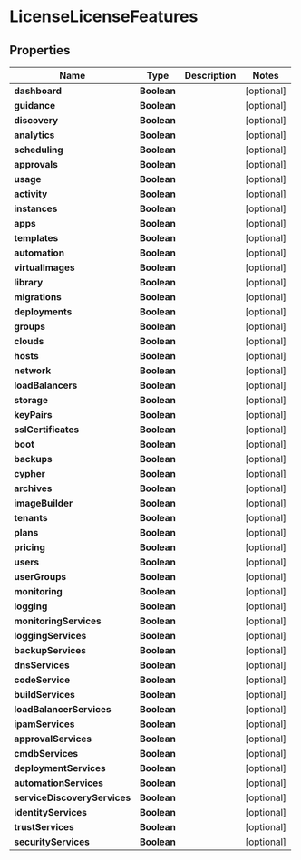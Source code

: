 

# LicenseLicenseFeatures

## Properties

Name | Type | Description | Notes
------------ | ------------- | ------------- | -------------
**dashboard** | **Boolean** |  |  [optional]
**guidance** | **Boolean** |  |  [optional]
**discovery** | **Boolean** |  |  [optional]
**analytics** | **Boolean** |  |  [optional]
**scheduling** | **Boolean** |  |  [optional]
**approvals** | **Boolean** |  |  [optional]
**usage** | **Boolean** |  |  [optional]
**activity** | **Boolean** |  |  [optional]
**instances** | **Boolean** |  |  [optional]
**apps** | **Boolean** |  |  [optional]
**templates** | **Boolean** |  |  [optional]
**automation** | **Boolean** |  |  [optional]
**virtualImages** | **Boolean** |  |  [optional]
**library** | **Boolean** |  |  [optional]
**migrations** | **Boolean** |  |  [optional]
**deployments** | **Boolean** |  |  [optional]
**groups** | **Boolean** |  |  [optional]
**clouds** | **Boolean** |  |  [optional]
**hosts** | **Boolean** |  |  [optional]
**network** | **Boolean** |  |  [optional]
**loadBalancers** | **Boolean** |  |  [optional]
**storage** | **Boolean** |  |  [optional]
**keyPairs** | **Boolean** |  |  [optional]
**sslCertificates** | **Boolean** |  |  [optional]
**boot** | **Boolean** |  |  [optional]
**backups** | **Boolean** |  |  [optional]
**cypher** | **Boolean** |  |  [optional]
**archives** | **Boolean** |  |  [optional]
**imageBuilder** | **Boolean** |  |  [optional]
**tenants** | **Boolean** |  |  [optional]
**plans** | **Boolean** |  |  [optional]
**pricing** | **Boolean** |  |  [optional]
**users** | **Boolean** |  |  [optional]
**userGroups** | **Boolean** |  |  [optional]
**monitoring** | **Boolean** |  |  [optional]
**logging** | **Boolean** |  |  [optional]
**monitoringServices** | **Boolean** |  |  [optional]
**loggingServices** | **Boolean** |  |  [optional]
**backupServices** | **Boolean** |  |  [optional]
**dnsServices** | **Boolean** |  |  [optional]
**codeService** | **Boolean** |  |  [optional]
**buildServices** | **Boolean** |  |  [optional]
**loadBalancerServices** | **Boolean** |  |  [optional]
**ipamServices** | **Boolean** |  |  [optional]
**approvalServices** | **Boolean** |  |  [optional]
**cmdbServices** | **Boolean** |  |  [optional]
**deploymentServices** | **Boolean** |  |  [optional]
**automationServices** | **Boolean** |  |  [optional]
**serviceDiscoveryServices** | **Boolean** |  |  [optional]
**identityServices** | **Boolean** |  |  [optional]
**trustServices** | **Boolean** |  |  [optional]
**securityServices** | **Boolean** |  |  [optional]




